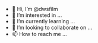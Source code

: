 - 👋 Hi, I’m @dwsfilm
- 👀 I’m interested in ...
- 🌱 I’m currently learning ...
- 💞️ I’m looking to collaborate on ...
- 📫 How to reach me ...

<!---
dwsfilm/dwsfilm is a ✨ special ✨ repository because its `README.md` (this file) appears on your GitHub profile.
You can click the Preview link to take a look at your changes.
--->
